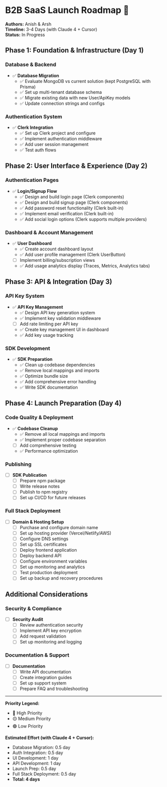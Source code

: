 # B2B SaaS Launch Roadmap 🚀

**Authors:** Anish & Arsh  
**Timeline:** 3-4 Days (with Claude 4 + Cursor)  
**Status:** In Progress

## Phase 1: Foundation & Infrastructure (Day 1)

### Database & Backend
- ✅ **Database Migration**
  - ✅ Evaluate MongoDB vs current solution (kept PostgreSQL with Prisma)
  - ✅ Set up multi-tenant database schema
  - ✅ Migrate existing data with new User/ApiKey models
  - ✅ Update connection strings and configs

### Authentication System
- ✅ **Clerk Integration**
  - ✅ Set up Clerk project and configure
  - ✅ Implement authentication middleware
  - ✅ Add user session management
  - ✅ Test auth flows

## Phase 2: User Interface & Experience (Day 2)

### Authentication Pages
- ✅ **Login/Signup Flow**
  - ✅ Design and build login page (Clerk components)
  - ✅ Design and build signup page (Clerk components)
  - ✅ Add password reset functionality (Clerk built-in)
  - ✅ Implement email verification (Clerk built-in)
  - ✅ Add social login options (Clerk supports multiple providers)

### Dashboard & Account Management
- ✅ **User Dashboard**
  - ✅ Create account dashboard layout
  - ✅ Add user profile management (Clerk UserButton)
  - [ ] Implement billing/subscription views
  - ✅ Add usage analytics display (Traces, Metrics, Analytics tabs)

## Phase 3: API & Integration (Day 3)

### API Key System
- ✅ **API Key Management**
  - ✅ Design API key generation system
  - ✅ Implement key validation middleware
  - [ ] Add rate limiting per API key
  - ✅ Create key management UI in dashboard
  - ✅ Add key usage tracking

### SDK Development
- ✅ **SDK Preparation**
  - ✅ Clean up codebase dependencies
  - ✅ Remove local mappings and imports
  - ✅ Optimize bundle size
  - ✅ Add comprehensive error handling
  - ✅ Write SDK documentation

## Phase 4: Launch Preparation (Day 4)

### Code Quality & Deployment
- ✅ **Codebase Cleanup**
  - ✅ Remove all local mappings and imports
  - ✅ Implement proper codebase separation
  - [ ] Add comprehensive testing
  - ✅ Performance optimization

### Publishing
- [ ] **SDK Publication**
  - [ ] Prepare npm package
  - [ ] Write release notes
  - [ ] Publish to npm registry
  - [ ] Set up CI/CD for future releases

### Full Stack Deployment
- [ ] **Domain & Hosting Setup**
  - [ ] Purchase and configure domain name
  - [ ] Set up hosting provider (Vercel/Netlify/AWS)
  - [ ] Configure DNS settings
  - [ ] Set up SSL certificates
  - [ ] Deploy frontend application
  - [ ] Deploy backend API
  - [ ] Configure environment variables
  - [ ] Set up monitoring and analytics
  - [ ] Test production deployment
  - [ ] Set up backup and recovery procedures

## Additional Considerations

### Security & Compliance
- [ ] **Security Audit**
  - [ ] Review authentication security
  - [ ] Implement API key encryption
  - [ ] Add request validation
  - [ ] Set up monitoring and logging

### Documentation & Support
- [ ] **Documentation**
  - [ ] Write API documentation
  - [ ] Create integration guides
  - [ ] Set up support system
  - [ ] Prepare FAQ and troubleshooting

---

**Priority Legend:**
- 🔴 High Priority
- 🟡 Medium Priority  
- 🟢 Low Priority

**Estimated Effort (with Claude 4 + Cursor):**
- Database Migration: 0.5 day
- Auth Integration: 0.5 day
- UI Development: 1 day
- API Development: 1 day
- Launch Prep: 0.5 day
- Full Stack Deployment: 0.5 day
- **Total: 4 days**